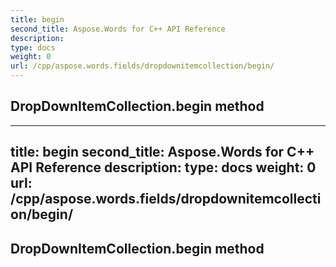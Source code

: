 ```yaml
---
title: begin
second_title: Aspose.Words for C++ API Reference
description: 
type: docs
weight: 0
url: /cpp/aspose.words.fields/dropdownitemcollection/begin/
---
```

## DropDownItemCollection.begin method




---
title: begin
second_title: Aspose.Words for C++ API Reference
description: 
type: docs
weight: 0
url: /cpp/aspose.words.fields/dropdownitemcollection/begin/
---
## DropDownItemCollection.begin method




